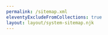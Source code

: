 ```yaml
---
permalink: /sitemap.xml
eleventyExcludeFromCollections: true
layout: layout/system-sitemap.njk
---
```


